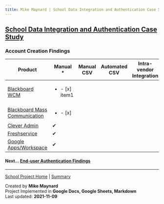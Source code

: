 ```yaml
---
title: Mike Maynard | School Data Integration and Authentication Case Study - Account Creation
---
```

## [School Data Integration and Authentication Case Study](./)

### Account Creation Findings


| Product | Manual * | Manual CSV | Automated CSV | Intra-vendor Integration | Third Party Integration | API |
| ------- | ------ | ----------- | ------- | ------ | ----------- | ------- |
| [Blackboard WCM](https://www.blackboard.com/engage-your-community/websites-branding/web-community-manager) | <UL><LI>- [x] item1</LI></UL> | | | | | |
| [Blackboard Mass Communication](https://www.blackboard.com/engage-your-community/communications/mass-notifications-for-k-12)| <UL><LI>- [x] </LI></UL>  | | | | | |
| [Clever Admin](https://support.clever.com/hc/s/topic/0TO1P000000V0vVWAS/clever-admin) | &#10004;| | | | | |
| [Freshservice](https://freshservice.com/) | &#10004; | | | | | |
| [Google Apps/Workspace](https://edu.google.com/why-google/k-12-solutions/)| &#10004;  | | | | | |


#### Next... [End-user Authentication Findings](authentication_findings.html)



---
[School Project Home](./) | [Summary](summary.html)

Created by **Mike Maynard**<BR>
Project Implemented in **Google Docs, Google Sheets, Markdown**<BR>
Last updated:  **2021-11-09**
